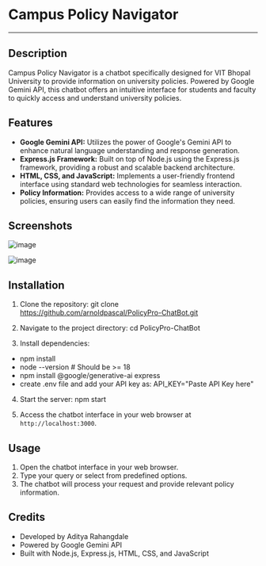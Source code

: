 # Campus Policy Navigator

---

## Description

Campus Policy Navigator is a chatbot specifically designed for VIT Bhopal University to provide information on university policies. Powered by Google Gemini API, this chatbot offers an intuitive interface for students and faculty to quickly access and understand university policies.

## Features

- **Google Gemini API:** Utilizes the power of Google's Gemini API to enhance natural language understanding and response generation.
- **Express.js Framework:** Built on top of Node.js using the Express.js framework, providing a robust and scalable backend architecture.
- **HTML, CSS, and JavaScript:** Implements a user-friendly frontend interface using standard web technologies for seamless interaction.
- **Policy Information:** Provides access to a wide range of university policies, ensuring users can easily find the information they need.

## Screenshots

![image](https://github.com/arnoldpascal/PolicyPro-ChatBot/assets/105710017/adbf9ec1-8d1d-4f54-ad72-8be909f45c8b)

![image](https://github.com/arnoldpascal/PolicyPro-ChatBot/assets/105710017/3666fa40-353f-4c0f-88a5-065fa6d0bb44)

## Installation

1. Clone the repository:
git clone https://github.com/arnoldpascal/PolicyPro-ChatBot.git

2. Navigate to the project directory:
cd PolicyPro-ChatBot

3. Install dependencies:
- npm install
- node --version # Should be >= 18
- npm install @google/generative-ai express
- create .env file and add your API key as: API_KEY="Paste API Key here"

4. Start the server:
npm start

5. Access the chatbot interface in your web browser at `http://localhost:3000`.

## Usage

1. Open the chatbot interface in your web browser.
2. Type your query or select from predefined options.
3. The chatbot will process your request and provide relevant policy information.

## Credits

- Developed by Aditya Rahangdale
- Powered by Google Gemini API
- Built with Node.js, Express.js, HTML, CSS, and JavaScript
